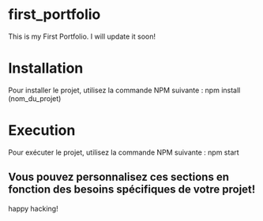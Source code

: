 # first_portfolio
This is my First Portfolio. I will update it soon!

# Installation
Pour installer le projet, utilisez la commande NPM suivante :
  npm install (nom_du_projet)

# Execution 
Pour exécuter le projet, utilisez la commande NPM suivante :
  npm start

## Vous pouvez personnalisez ces sections en fonction des besoins spécifiques de votre projet! 
happy hacking!







